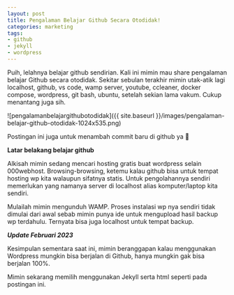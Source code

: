 ```yaml
---
layout: post
title: Pengalaman Belajar Github Secara Otodidak!
categories: marketing
tags:
- github
- jekyll
- wordpress
---
```


Puih, lelahnya belajar github sendirian. Kali ini mimin mau share pengalaman belajar Github secara otodidak. Sekitar sebulan terakhir mimin utak-atik lagi localhost, github, vs code, wamp server, youtube, ccleaner, docker compose, wordpress, git bash, ubuntu, setelah sekian lama vakum. Cukup menantang juga sih.

![pengalamanbelajargithubotodidak]({{ site.baseurl }}/images/pengalaman-belajar-github-otodidak-1024x535.png)

Postingan ini juga untuk menambah commit baru di github ya 🙂

**Latar belakang belajar github**

Alkisah mimin sedang mencari hosting gratis buat wordpress selain 000webhost. Browsing-browsing, ketemu kalau github bisa untuk tempat hosting wp kita walaupun sifatnya statis. Untuk pengolahannya sendiri memerlukan yang namanya server di localhost alias komputer/laptop kita sendiri.

Mulailah mimin mengunduh WAMP. Proses instalasi wp nya sendiri tidak dimulai dari awal sebab mimin punya ide untuk mengupload hasil backup wp terdahulu. Ternyata bisa juga localhost untuk tempat backup.

***Update Februari 2023***

Kesimpulan sementara saat ini, mimin beranggapan kalau menggunakan Wordpress mungkin bisa berjalan di Github, hanya mungkin gak bisa berjalan 100%.

Mimin sekarang memilih menggunakan Jekyll serta html seperti pada postingan ini.
